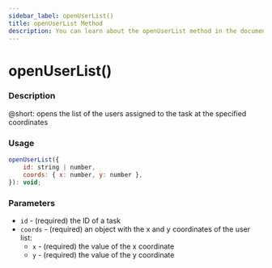 ```yaml
---
sidebar_label: openUserList()
title: openUserList Method
description: You can learn about the openUserList method in the documentation of the DHTMLX JavaScript To Do List library. Browse developer guides and API reference, try out code examples and live demos, and download a free 30-day evaluation version of DHTMLX To Do List.
---
```


# openUserList()

### Description

@short: opens the list of the users assigned to the task at the specified coordinates

### Usage

~~~js
openUserList({
    id: string | number,
    coords: { x: number, y: number },
}): void;
~~~

### Parameters

- `id` - (required) the ID of a task
- `coords` - (required) an object with the x and y coordinates of the user list:
    - `x` - (required) the value of the x coordinate
    - `y` - (required) the value of the y coordinate
